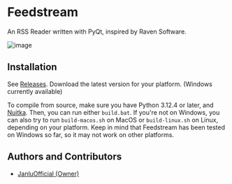 
# Feedstream

An RSS Reader written with PyQt, inspired by Raven Software.

![image](https://github.com/user-attachments/assets/48a1859b-0a79-464f-b3b0-9861ad1ca8d3)

## Installation
See [Releases](https://github.com/JanluOfficial/Feedstream/releases/tag/release). Download the latest version for your platform. (Windows currently available)

To compile from source, make sure you have Python 3.12.4 or later, and [Nuitka](https://nuitka.net/doc/download.html). Then, you can run either `build.bat`. If you're not on Windows, you can also try to run `build-macos.sh` on MacOS or `build-linux.sh` on Linux, depending on your platform. Keep in mind that Feedstream has been tested on Windows so far, so it may not work on other platforms.

## Authors and Contributors

- [JanluOfficial (Owner)](https://github.com/JanluOfficial)

